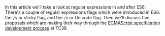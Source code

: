 In this article we'll take a look at regular expressions in and after ES6. There's a couple of regular expressions flags which were introduced in ES6: the `/y` or sticky flag, and the `/u` or Unicode flag. Then we'll discuss five proposals which are making their way through the [ECMAScript specification development process][process] at TC39.

[process]: /articles/standard "The JavaScript Standard on Pony Foo"
